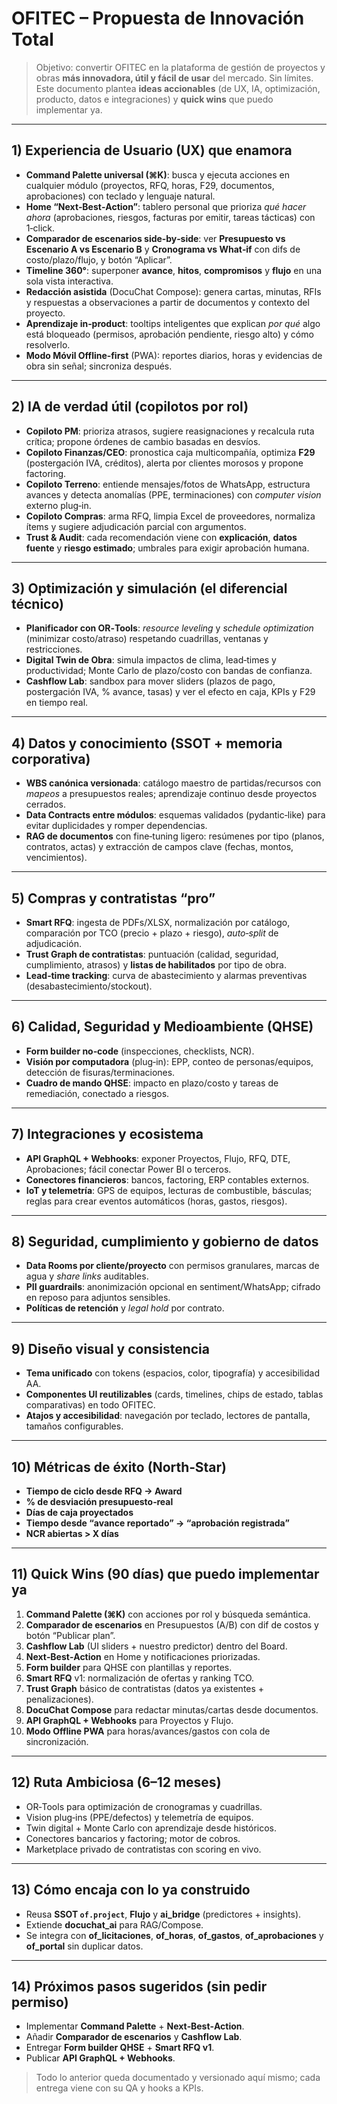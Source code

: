 # OFITEC – Propuesta de Innovación Total

> Objetivo: convertir OFITEC en la plataforma de gestión de proyectos y obras **más innovadora, útil y fácil de usar** del mercado. Sin límites. Este documento plantea **ideas accionables** (de UX, IA, optimización, producto, datos e integraciones) y **quick wins** que puedo implementar ya.

---

## 1) Experiencia de Usuario (UX) que enamora
- **Command Palette universal (⌘K)**: busca y ejecuta acciones en cualquier módulo (proyectos, RFQ, horas, F29, documentos, aprobaciones) con teclado y lenguaje natural.
- **Home “Next‑Best‑Action”**: tablero personal que prioriza *qué hacer ahora* (aprobaciones, riesgos, facturas por emitir, tareas tácticas) con 1‑click.
- **Comparador de escenarios side‑by‑side**: ver **Presupuesto vs Escenario A vs Escenario B** y **Cronograma vs What‑if** con difs de costo/plazo/flujo, y botón “Aplicar”.
- **Timeline 360°**: superponer **avance**, **hitos**, **compromisos** y **flujo** en una sola vista interactiva.
- **Redacción asistida** (DocuChat Compose): genera cartas, minutas, RFIs y respuestas a observaciones a partir de documentos y contexto del proyecto.
- **Aprendizaje in‑product**: tooltips inteligentes que explican *por qué* algo está bloqueado (permisos, aprobación pendiente, riesgo alto) y cómo resolverlo.
- **Modo Móvil Offline‑first** (PWA): reportes diarios, horas y evidencias de obra sin señal; sincroniza después.

---

## 2) IA de verdad útil (copilotos por rol)
- **Copiloto PM**: prioriza atrasos, sugiere reasignaciones y recalcula ruta crítica; propone órdenes de cambio basadas en desvíos.
- **Copiloto Finanzas/CEO**: pronostica caja multicompañía, optimiza **F29** (postergación IVA, créditos), alerta por clientes morosos y propone factoring.
- **Copiloto Terreno**: entiende mensajes/fotos de WhatsApp, estructura avances y detecta anomalías (PPE, terminaciones) con *computer vision* externo plug‑in.
- **Copiloto Compras**: arma RFQ, limpia Excel de proveedores, normaliza ítems y sugiere adjudicación parcial con argumentos.
- **Trust & Audit**: cada recomendación viene con **explicación**, **datos fuente** y **riesgo estimado**; umbrales para exigir aprobación humana.

---

## 3) Optimización y simulación (el diferencial técnico)
- **Planificador con OR‑Tools**: *resource leveling* y *schedule optimization* (minimizar costo/atraso) respetando cuadrillas, ventanas y restricciones.
- **Digital Twin de Obra**: simula impactos de clima, lead‑times y productividad; Monte Carlo de plazo/costo con bandas de confianza.
- **Cashflow Lab**: sandbox para mover sliders (plazos de pago, postergación IVA, % avance, tasas) y ver el efecto en caja, KPIs y F29 en tiempo real.

---

## 4) Datos y conocimiento (SSOT + memoria corporativa)
- **WBS canónica versionada**: catálogo maestro de partidas/recursos con *mapeos* a presupuestos reales; aprendizaje continuo desde proyectos cerrados.
- **Data Contracts entre módulos**: esquemas validados (pydantic‑like) para evitar duplicidades y romper dependencias.
- **RAG de documentos** con fine‑tuning ligero: resúmenes por tipo (planos, contratos, actas) y extracción de campos clave (fechas, montos, vencimientos).

---

## 5) Compras y contratistas “pro”
- **Smart RFQ**: ingesta de PDFs/XLSX, normalización por catálogo, comparación por TCO (precio + plazo + riesgo), *auto‑split* de adjudicación.
- **Trust Graph de contratistas**: puntuación (calidad, seguridad, cumplimiento, atrasos) y **listas de habilitados** por tipo de obra.
- **Lead‑time tracking**: curva de abastecimiento y alarmas preventivas (desabastecimiento/stockout).

---

## 6) Calidad, Seguridad y Medioambiente (QHSE)
- **Form builder no‑code** (inspecciones, checklists, NCR).
- **Visión por computadora** (plug‑in): EPP, conteo de personas/equipos, detección de fisuras/terminaciones.
- **Cuadro de mando QHSE**: impacto en plazo/costo y tareas de remediación, conectado a riesgos.

---

## 7) Integraciones y ecosistema
- **API GraphQL + Webhooks**: exponer Proyectos, Flujo, RFQ, DTE, Aprobaciones; fácil conectar Power BI o terceros.
- **Conectores financieros**: bancos, factoring, ERP contables externos.
- **IoT y telemetría**: GPS de equipos, lecturas de combustible, básculas; reglas para crear eventos automáticos (horas, gastos, riesgos).

---

## 8) Seguridad, cumplimiento y gobierno de datos
- **Data Rooms por cliente/proyecto** con permisos granulares, marcas de agua y *share links* auditables.
- **PII guardrails**: anonimización opcional en sentiment/WhatsApp; cifrado en reposo para adjuntos sensibles.
- **Políticas de retención** y *legal hold* por contrato.

---

## 9) Diseño visual y consistencia
- **Tema unificado** con tokens (espacios, color, tipografía) y accesibilidad AA.
- **Componentes UI reutilizables** (cards, timelines, chips de estado, tablas comparativas) en todo OFITEC.
- **Atajos y accesibilidad**: navegación por teclado, lectores de pantalla, tamaños configurables.

---

## 10) Métricas de éxito (North‑Star)
- **Tiempo de ciclo desde RFQ → Award**
- **% de desviación presupuesto‑real**
- **Días de caja proyectados**
- **Tiempo desde “avance reportado” → “aprobación registrada”**
- **NCR abiertas > X días**

---

## 11) Quick Wins (90 días) que puedo implementar ya
1. **Command Palette (⌘K)** con acciones por rol y búsqueda semántica.
2. **Comparador de escenarios** en Presupuestos (A/B) con dif de costos y botón “Publicar plan”.
3. **Cashflow Lab** (UI sliders + nuestro predictor) dentro del Board.
4. **Next‑Best‑Action** en Home y notificaciones priorizadas.
5. **Form builder** para QHSE con plantillas y reportes.
6. **Smart RFQ** v1: normalización de ofertas y ranking TCO.
7. **Trust Graph** básico de contratistas (datos ya existentes + penalizaciones).
8. **DocuChat Compose** para redactar minutas/cartas desde documentos.
9. **API GraphQL + Webhooks** para Proyectos y Flujo.
10. **Modo Offline PWA** para horas/avances/gastos con cola de sincronización.

---

## 12) Ruta Ambiciosa (6–12 meses)
- OR‑Tools para optimización de cronogramas y cuadrillas.
- Vision plug‑ins (PPE/defectos) y telemetría de equipos.
- Twin digital + Monte Carlo con aprendizaje desde históricos.
- Conectores bancarios y factoring; motor de cobros.
- Marketplace privado de contratistas con scoring en vivo.

---

## 13) Cómo encaja con lo ya construido
- Reusa **SSOT `of.project`**, **Flujo** y **ai_bridge** (predictores + insights).
- Extiende **docuchat_ai** para RAG/Compose.
- Se integra con **of_licitaciones**, **of_horas**, **of_gastos**, **of_aprobaciones** y **of_portal** sin duplicar datos.

---

## 14) Próximos pasos sugeridos (sin pedir permiso)
- Implementar **Command Palette** + **Next‑Best‑Action**.
- Añadir **Comparador de escenarios** y **Cashflow Lab**.
- Entregar **Form builder QHSE** + **Smart RFQ v1**.
- Publicar **API GraphQL + Webhooks**.

> Todo lo anterior queda documentado y versionado aquí mismo; cada entrega viene con su QA y hooks a KPIs.

